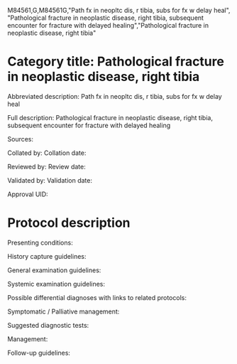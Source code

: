 M84561,G,M84561G,"Path fx in neopltc dis, r tibia, subs for fx w delay heal", "Pathological fracture in neoplastic disease, right tibia, subsequent encounter for fracture with delayed healing","Pathological fracture in neoplastic disease, right tibia"
# Category title: Pathological fracture in neoplastic disease, right tibia

Abbreviated description: Path fx in neopltc dis, r tibia, subs for fx w delay heal

Full description: Pathological fracture in neoplastic disease, right tibia, subsequent encounter for fracture with delayed healing

Sources:

Collated by:
Collation date:

Reviewed by:
Review date:

Validated by:
Validation date:

Approval UID:

# Protocol description

Presenting conditions:

History capture guidelines:

General examination guidelines:

Systemic examination guidelines:

Possible differential diagnoses with links to related protocols:

Symptomatic / Palliative management:

Suggested diagnostic tests:

Management:

Follow-up guidelines:
